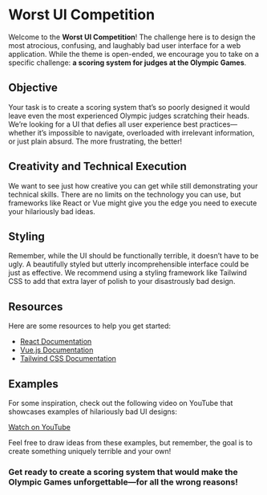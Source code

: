 # Worst UI Competition

Welcome to the **Worst UI Competition**! The challenge here is to design the most atrocious, confusing, and laughably bad user interface for a web application. While the theme is open-ended, we encourage you to take on a specific challenge: **a scoring system for judges at the Olympic Games**.

## Objective

Your task is to create a scoring system that’s so poorly designed it would leave even the most experienced Olympic judges scratching their heads. We’re looking for a UI that defies all user experience best practices—whether it’s impossible to navigate, overloaded with irrelevant information, or just plain absurd. The more frustrating, the better!

## Creativity and Technical Execution

We want to see just how creative you can get while still demonstrating your technical skills. There are no limits on the technology you can use, but frameworks like React or Vue might give you the edge you need to execute your hilariously bad ideas.

## Styling

Remember, while the UI should be functionally terrible, it doesn’t have to be ugly. A beautifully styled but utterly incomprehensible interface could be just as effective. We recommend using a styling framework like Tailwind CSS to add that extra layer of polish to your disastrously bad design.

## Resources

Here are some resources to help you get started:

- [React Documentation](https://react.dev/)
- [Vue.js Documentation](https://vuejs.org/)
- [Tailwind CSS Documentation](https://tailwindcss.com/)

## Examples

For some inspiration, check out the following video on YouTube that showcases examples of hilariously bad UI designs:

[Watch on YouTube](https://www.youtube.com/watch?v=dAAj1_lfvZA)

Feel free to draw ideas from these examples, but remember, the goal is to create something uniquely terrible and your own!

### Get ready to create a scoring system that would make the Olympic Games unforgettable—for all the wrong reasons!
